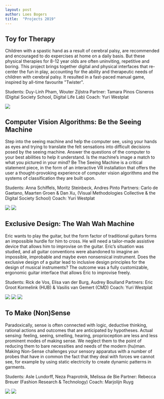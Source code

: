 ```yaml
---
layout: post
author: Loes Bogers
title:  "Projects 2019"
---
```


## Toy for Therapy

Children with a spastic hand as a result of cerebral palsy, are recommended and encouraged to do expercises at home on a daily basis. But these physical therapies for 8-12 year olds are often uninviting, repetitive and boring. This project brings together digital and physical interfaces that re-center the fun in play, accounting for the ability and therapeutic needs of children with cerebral palsy. It resulted in a fast-paced manual game, inspired by all-time favourite "Twister".

Students: Duy-Linh Pham, Wouter Zijlstra
Partner: Tamara Pinos Cisneros (Digital Society School, Digital Life Lab)
Coach: Yuri Westplat

![](/assets/imgs/toys4therapy.jpg)

## Computer Vision Algorithms: Be the Seeing Machine

Step into the seeing machine and help the computer see, using your hands as eyes and trying to translate the felt sensations into difficult decisions posed by the seeing machine. Answer the questions of the computer to your best abilities to help it understand. Is the machine’s image a match to what you pictured in your mind? Be The Seeing Machine is a critical statement piece, in the form of an interactive VR installation that offers the user a thought-provoking experience of computer vision algorithms and the systems of classification they are built upon.

Students: Anna Schiffels, Moritz Steinbeck, Andres Pinto
Partners: Carlo de Gaetano, Maarten Groen & Dan Xu,
(Visual Methodologies Collective & the Digital Society School)
Coach: Yuri Westplat

![](/assets/imgs/seeingmachine.png)
![](/assets/imgs/seeingmachine1.jpg)

## Exclusive Design: The Wah Wah Machine

Eric wants to play the guitar, but the form factor of traditional guitars forms an impossible hurdle for him to cross. He will need a tailor-made assistive device that allows him to improvise on the guitar. Eric’s situation was studied, and all guitar conventions were abandoned to imagine an impossible, improbable and maybe even nonsensical instrument. Does the exclusive design of a guitar lead to inclusive design principles for the design of musical instruments? The outcome was a fully customizable, ergonomic guitar interface that allows Eric to improvise freely.

Students: Rick de Vos, Elisa van der Burg, Audrey Boulland
Partners: Eric Groot Kormelink (HUB) & Vasilis van Gemert (CMD)
Coach: Yuri Westplat

![](/assets/imgs/wahwah1.jpg)
![](/assets/imgs/wahwah3.jpg)
![](/assets/imgs/wahwah2.jpg)
	
## To Make (Non)Sense

Paradoxically, sense is often connected with logic, deductive thinking, rational actions and outcomes that are anticipated by hypotheses. Actual sensing: feeling, seeing, smelling, hearing, proprioception are less and less prominent modes of making sense. We neglect them to the point of reducing them to bare necessities and needs of the modern (hu)man. Making Non-Sense challenges your sensory apparatus with a number of probes that have in common the fact that they deal with forces we cannot see, for example by using static electricity to create dynamic patterns in garments.

Students: Asle Lundorff, Neza Praprotnik, Melissa de Bie
Partner: Rebecca Breuer (Fashion Research & Technology)
Coach: Marjolijn Ruyg

![](/assets/imgs/makingnonsense2.jpg)
![](/assets/imgs/makingnonsense.jpg)




